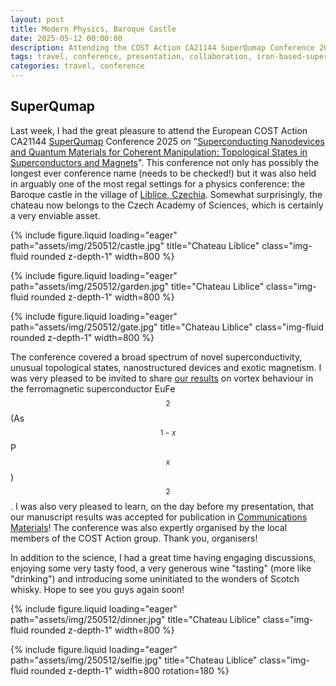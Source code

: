 ```yaml
---
layout: post
title: Modern Physics, Baroque Castle
date: 2025-05-12 00:00:00
description: Attending the COST Action CA21144 SuperQumap Conference 2025 in Liblice, Czechia
tags: travel, conference, presentation, collaboration, iron-based-superconductors
categories: travel, conference
---
```


## SuperQumap

Last week, I had the great pleasure to attend the European COST Action CA21144 [SuperQumap](https://superqumap.eu/) Conference 2025 on "[Superconducting Nanodevices and Quantum Materials for Coherent Manipulation: Topological States in Superconductors and Magnets](https://superqumap.eu/superconducting-nanodevices-and-quantum-materials-for-coherent-manipulation-topological-states-in-superconductors-and-magnetic-materials-liblice-chateau-czech-republic-5th-9th-may-2025/)". This conference not only has possibly the longest ever conference name (needs to be checked!) but it was also held in arguably one of the most regal settings for a physics conference: the Baroque castle in the village of [Liblice, Czechia](https://en.wikipedia.org/wiki/Liblice). Somewhat surprisingly, the chateau now belongs to the Czech Academy of Sciences, which is certainly a very enviable asset.

{% include figure.liquid loading="eager" path="assets/img/250512/castle.jpg" title="Chateau Liblice" class="img-fluid rounded z-depth-1" width=800 %}

{% include figure.liquid loading="eager" path="assets/img/250512/garden.jpg" title="Chateau Liblice" class="img-fluid rounded z-depth-1" width=800 %}

{% include figure.liquid loading="eager" path="assets/img/250512/gate.jpg" title="Chateau Liblice" class="img-fluid rounded z-depth-1" width=800 %}

The conference covered a broad spectrum of novel superconductivity, unusual topological states, nanostructured devices and exotic magnetism. I was very pleased to be invited to share [our results](https://arxiv.org/abs/2412.04098) on vortex behaviour in the ferromagnetic superconductor EuFe$$_2$$(As$$_{1-x}$$P$$_x$$)$$_2$$. I was also very pleased to learn, on the day before my presentation, that our manuscript results was accepted for publication in [Communications Materials](https://www.nature.com/commsmat/)! The conference was also expertly organised by the local members of the COST Action group. Thank you, organisers!

In addition to the science, I had a great time having engaging discussions, enjoying some very tasty food, a very generous wine "tasting" (more like "drinking") and introducing some uninitiated to the wonders of Scotch whisky. Hope to see you guys again soon! 

{% include figure.liquid loading="eager" path="assets/img/250512/dinner.jpg" title="Chateau Liblice" class="img-fluid rounded z-depth-1" width=800 %}

{% include figure.liquid loading="eager" path="assets/img/250512/selfie.jpg" title="Chateau Liblice" class="img-fluid rounded z-depth-1" width=800 rotation=180 %}


